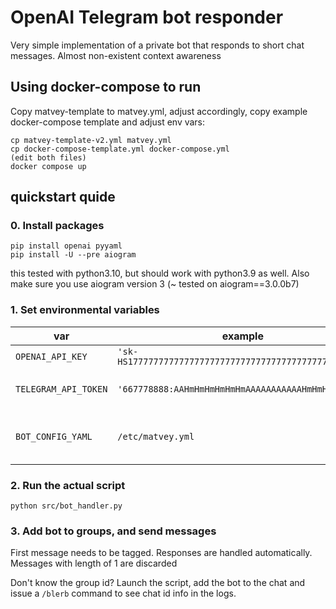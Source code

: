 # OpenAI Telegram bot responder

Very simple implementation of a private bot that responds to short chat messages. Almost non-existent context awareness

## Using docker-compose to run

Copy matvey-template to matvey.yml, adjust accordingly, copy example docker-compose template and adjust env vars:

```
cp matvey-template-v2.yml matvey.yml
cp docker-compose-template.yml docker-compose.yml
(edit both files)
docker compose up
```

## quickstart quide

### 0. Install packages

```
pip install openai pyyaml
pip install -U --pre aiogram
```

this tested with python3.10, but should work with python3.9 as well.
Also make sure you use aiogram version 3 (~ tested on aiogram==3.0.0b7)

### 1. Set environmental variables 

| var | example | meaning |
| --- | ------  | ------- |
| `OPENAI_API_KEY` | `'sk-HS1777777777777777777777777777777777777777777771'` | openapi key |
| `TELEGRAM_API_TOKEN` | `'667778888:AAHmHmHmHmHmHmAAAAAAAAAAAHmHmHmHmHm'` | bot token, get one from BotFather |
| `BOT_CONFIG_YAML` | `/etc/matvey.yml` | take matvey-template.yml as example |

### 2. Run the actual script

```
python src/bot_handler.py
```

### 3. Add bot to groups, and send messages

First message needs to be tagged. Responses are handled automatically. Messages with length of 1 are discarded

Don't know the group id? Launch the script, add the bot to the chat and issue a `/blerb` command to see chat id info in the logs.
